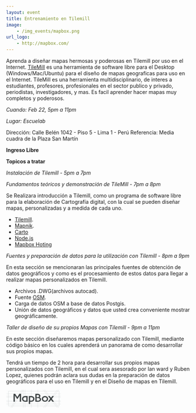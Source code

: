 ```yaml
---
layout: event
title: Entrenamiento en Tilemill
image: 
    - /img_events/mapbox.png
url_logo:
    - http://mapbox.com/
---
```

Aprenda a diseñar mapas hermosas y poderosas en Tilemill por uso en el Internet.  [TileMill](http://mapbox.com/tilemill) es una herramienta de software libre para el Desktop (Windows/Mac/Ubuntu) para el diseño de mapas geograficas para uso en el Internet.  TileMill es una herramienta multidisciplinario, de interes a estudiantes, profesores, profesionales en el sector publico y privado, periodistas, investigadores, y mas.  Es facil aprender hacer mapas muy completos y poderosos.

*Cuando: Feb 22, 5pm a 11pm*

*Lugar: Escuelab*

Dirección: Calle Belén 1042 - Piso 5 - Lima 1 - Perú
Referencia: Media cuadra de la Plaza San Martín

**Ingreso Libre**

**Topicos a tratar**

*Instalación de Tilemill - 5pm a 7pm*

*Fundamentos teóricos y demonstración de TileMill - 7pm a 8pm*

Se Realizara introducción a Tilemill, como un programa de software libre para la elaboración de Cartografía digital, con la cual se pueden diseñar mapas, personalizadas y a medida de cada uno.

* [Tilemill](http://mapbox.com/tilemill/).
* [Mapnik](http://mapnik.org/).
* [Carto](http://wiki.openstreetmap.org/wiki/Carto)
* [Node.js](http://nodejs.org/)
* [Mapbox Hoting](http://mapbox.com/)

*Fuentes y preparación de datos para la utilización con Tilemill - 8pm a 9pm*

En esta sección se mencionaran las principales fuentes de obtención de datos geográficos y como es el procesamiento de estos datos para llegar a realizar mapas personalizados en Tilemill.

* Archivos .DWG(archivos autocad).
* Fuente [OSM](http://www.openstreetmap.org/).
* Carga de datos OSM a base de datos Postgis.
* Unión de datos geográficos y datos que usted crea conveniente mostrar geográficamente.

*Taller de diseño de su propios Mapas con Tilemill - 9pm a 11pm*

En este sección diseñaremos mapas personalizado con Tilemill, mediante código básico en los cuales aprenderá un panorama de como desarrollar sus propios mapas.

Tendrá un tiempo de 2 hora para desarrollar sus propios mapas personalizados con Tilemill, en el cual sera asesorado por Ian ward y Ruben Lopez, quienes podrán aclara sus dudas en la preparación de datos geográficos para el uso en Tilemill y en el Diseño de mapas en Tilemill.


[![query](/img_events/mapbox.png)](http://mapbox.com/)
